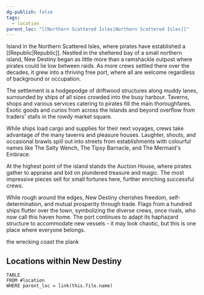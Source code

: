 ```yaml
---
dg-publish: false
tags:
  - location
parent_loc: "[[Northern Scattered Isles|Northern Scattered Isles]]"
---
```


Island in the Northern Scattered Isles, where pirates have established a [[Republic|Republic]]. 
Nestled in the sheltered bay of a small northern island, New Destiny began as little more than a ramshackle outpost where pirates could lie low between raids. As more crews settled there over the decades, it grew into a thriving free port, where all are welcome regardless of background or occupation.

The settlement is a hodgepodge of driftwood structures along muddy lanes, surrounded by ships of all sizes crowded into the busy harbour. Taverns, shops and various services catering to pirates fill the main thoroughfares. Exotic goods and curios from across the Islands and beyond overflow from traders' stalls in the rowdy market square.

While ships load cargo and supplies for their next voyages, crews take advantage of the many taverns and pleasure houses. Laughter, shouts, and occasional brawls spill out into streets from establishments with colourful names like The Salty Wench, The Tipsy Barnacle, and The Mermaid's Embrace.

At the highest point of the island stands the Auction House, where pirates gather to appraise and bid on plundered treasure and magic. The most impressive pieces sell for small fortunes here, further enriching successful crews.

While rough around the edges, New Destiny cherishes freedom, self-determination, and mutual prosperity through trade. Flags from a hundred ships flutter over the town, symbolizing the diverse crews, once rivals, who now call this haven home. The port continues to adapt its haphazard structure to accommodate new vessels - it may look chaotic, but this is one place where everyone belongs.



the wrecking coast 
the plank

## Locations within New Destiny
```dataview
TABLE
FROM #location
WHERE parent_loc = link(this.file.name)
```
